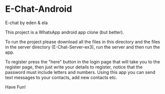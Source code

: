 # E-Chat-Android

E-chat by eden & ela

This project is a WhatsApp android app clone (but better).

To run the project please download all the files in this directory and the files in the server directory (E-Chat-Server-ex3), run the server and then run the app.

To register press the "here" button in the login page that will take you to the register page, then just write your details to register, notice that the password must include letters and numbers.
Using this app you can send text messages to your contacts, add new contacts etc.

Have Fun!
